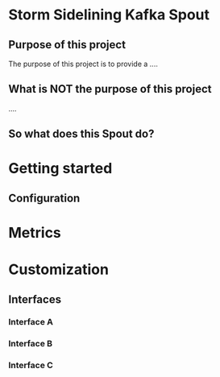 <a name="storm-sideline-spout"></a>
# Storm Sidelining Kafka Spout

## Purpose of this project
The purpose of this project is to provide a ....

## What is NOT the purpose of this project
....  
 
## So what does this Spout do?

# Getting started
## Configuration

# Metrics

# Customization
## Interfaces
### Interface A
### Interface B
### Interface C



 
